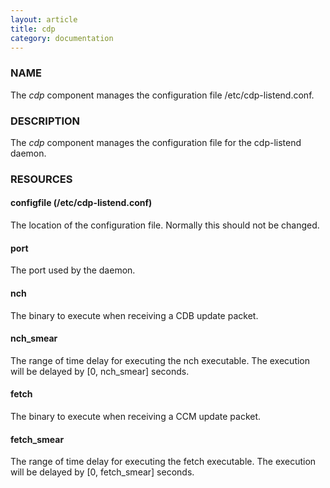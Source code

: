 ```yaml
---
layout: article
title: cdp
category: documentation
---
```

### NAME

The _cdp_ component manages the configuration file
/etc/cdp-listend.conf.

### DESCRIPTION

The _cdp_ component manages the configuration file for the
cdp-listend daemon.

### RESOURCES

#### configfile (/etc/cdp-listend.conf)

The location of the configuration file.  Normally this should not be
changed. 

#### port

The port used by the daemon.  

#### nch

The binary to execute when receiving a CDB update packet.

#### nch\_smear

The range of time delay for executing the nch executable.  The
execution will be delayed by \[0, nch\_smear\] seconds.

#### fetch

The binary to execute when receiving a CCM update packet.

#### fetch\_smear

The range of time delay for executing the fetch executable.  The
execution will be delayed by \[0, fetch\_smear\] seconds.
